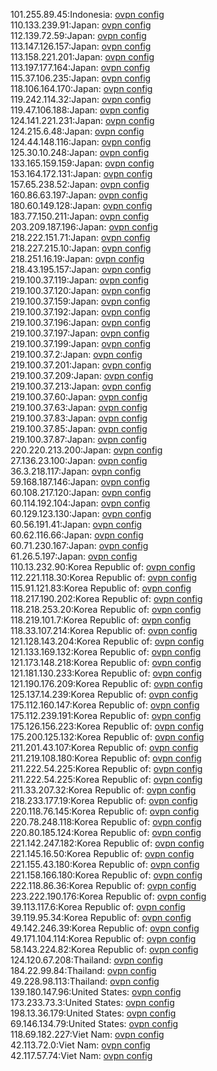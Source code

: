 101.255.89.45:Indonesia: [ovpn config](vpn/101_255_89_45.ovpn)  
110.133.239.91:Japan: [ovpn config](vpn/110_133_239_91.ovpn)  
112.139.72.59:Japan: [ovpn config](vpn/112_139_72_59.ovpn)  
113.147.126.157:Japan: [ovpn config](vpn/113_147_126_157.ovpn)  
113.158.221.201:Japan: [ovpn config](vpn/113_158_221_201.ovpn)  
113.197.177.164:Japan: [ovpn config](vpn/113_197_177_164.ovpn)  
115.37.106.235:Japan: [ovpn config](vpn/115_37_106_235.ovpn)  
118.106.164.170:Japan: [ovpn config](vpn/118_106_164_170.ovpn)  
119.242.114.32:Japan: [ovpn config](vpn/119_242_114_32.ovpn)  
119.47.106.188:Japan: [ovpn config](vpn/119_47_106_188.ovpn)  
124.141.221.231:Japan: [ovpn config](vpn/124_141_221_231.ovpn)  
124.215.6.48:Japan: [ovpn config](vpn/124_215_6_48.ovpn)  
124.44.148.116:Japan: [ovpn config](vpn/124_44_148_116.ovpn)  
125.30.10.248:Japan: [ovpn config](vpn/125_30_10_248.ovpn)  
133.165.159.159:Japan: [ovpn config](vpn/133_165_159_159.ovpn)  
153.164.172.131:Japan: [ovpn config](vpn/153_164_172_131.ovpn)  
157.65.238.52:Japan: [ovpn config](vpn/157_65_238_52.ovpn)  
160.86.63.197:Japan: [ovpn config](vpn/160_86_63_197.ovpn)  
180.60.149.128:Japan: [ovpn config](vpn/180_60_149_128.ovpn)  
183.77.150.211:Japan: [ovpn config](vpn/183_77_150_211.ovpn)  
203.209.187.196:Japan: [ovpn config](vpn/203_209_187_196.ovpn)  
218.222.151.71:Japan: [ovpn config](vpn/218_222_151_71.ovpn)  
218.227.215.10:Japan: [ovpn config](vpn/218_227_215_10.ovpn)  
218.251.16.19:Japan: [ovpn config](vpn/218_251_16_19.ovpn)  
218.43.195.157:Japan: [ovpn config](vpn/218_43_195_157.ovpn)  
219.100.37.119:Japan: [ovpn config](vpn/219_100_37_119.ovpn)  
219.100.37.120:Japan: [ovpn config](vpn/219_100_37_120.ovpn)  
219.100.37.159:Japan: [ovpn config](vpn/219_100_37_159.ovpn)  
219.100.37.192:Japan: [ovpn config](vpn/219_100_37_192.ovpn)  
219.100.37.196:Japan: [ovpn config](vpn/219_100_37_196.ovpn)  
219.100.37.197:Japan: [ovpn config](vpn/219_100_37_197.ovpn)  
219.100.37.199:Japan: [ovpn config](vpn/219_100_37_199.ovpn)  
219.100.37.2:Japan: [ovpn config](vpn/219_100_37_2.ovpn)  
219.100.37.201:Japan: [ovpn config](vpn/219_100_37_201.ovpn)  
219.100.37.209:Japan: [ovpn config](vpn/219_100_37_209.ovpn)  
219.100.37.213:Japan: [ovpn config](vpn/219_100_37_213.ovpn)  
219.100.37.60:Japan: [ovpn config](vpn/219_100_37_60.ovpn)  
219.100.37.63:Japan: [ovpn config](vpn/219_100_37_63.ovpn)  
219.100.37.83:Japan: [ovpn config](vpn/219_100_37_83.ovpn)  
219.100.37.85:Japan: [ovpn config](vpn/219_100_37_85.ovpn)  
219.100.37.87:Japan: [ovpn config](vpn/219_100_37_87.ovpn)  
220.220.213.200:Japan: [ovpn config](vpn/220_220_213_200.ovpn)  
27.136.23.100:Japan: [ovpn config](vpn/27_136_23_100.ovpn)  
36.3.218.117:Japan: [ovpn config](vpn/36_3_218_117.ovpn)  
59.168.187.146:Japan: [ovpn config](vpn/59_168_187_146.ovpn)  
60.108.217.120:Japan: [ovpn config](vpn/60_108_217_120.ovpn)  
60.114.192.104:Japan: [ovpn config](vpn/60_114_192_104.ovpn)  
60.129.123.130:Japan: [ovpn config](vpn/60_129_123_130.ovpn)  
60.56.191.41:Japan: [ovpn config](vpn/60_56_191_41.ovpn)  
60.62.116.66:Japan: [ovpn config](vpn/60_62_116_66.ovpn)  
60.71.230.167:Japan: [ovpn config](vpn/60_71_230_167.ovpn)  
61.26.5.197:Japan: [ovpn config](vpn/61_26_5_197.ovpn)  
110.13.232.90:Korea Republic of: [ovpn config](vpn/110_13_232_90.ovpn)  
112.221.118.30:Korea Republic of: [ovpn config](vpn/112_221_118_30.ovpn)  
115.91.121.83:Korea Republic of: [ovpn config](vpn/115_91_121_83.ovpn)  
118.217.190.202:Korea Republic of: [ovpn config](vpn/118_217_190_202.ovpn)  
118.218.253.20:Korea Republic of: [ovpn config](vpn/118_218_253_20.ovpn)  
118.219.101.7:Korea Republic of: [ovpn config](vpn/118_219_101_7.ovpn)  
118.33.107.214:Korea Republic of: [ovpn config](vpn/118_33_107_214.ovpn)  
121.128.143.204:Korea Republic of: [ovpn config](vpn/121_128_143_204.ovpn)  
121.133.169.132:Korea Republic of: [ovpn config](vpn/121_133_169_132.ovpn)  
121.173.148.218:Korea Republic of: [ovpn config](vpn/121_173_148_218.ovpn)  
121.181.130.233:Korea Republic of: [ovpn config](vpn/121_181_130_233.ovpn)  
121.190.176.209:Korea Republic of: [ovpn config](vpn/121_190_176_209.ovpn)  
125.137.14.239:Korea Republic of: [ovpn config](vpn/125_137_14_239.ovpn)  
175.112.160.147:Korea Republic of: [ovpn config](vpn/175_112_160_147.ovpn)  
175.112.239.191:Korea Republic of: [ovpn config](vpn/175_112_239_191.ovpn)  
175.126.156.223:Korea Republic of: [ovpn config](vpn/175_126_156_223.ovpn)  
175.200.125.132:Korea Republic of: [ovpn config](vpn/175_200_125_132.ovpn)  
211.201.43.107:Korea Republic of: [ovpn config](vpn/211_201_43_107.ovpn)  
211.219.108.180:Korea Republic of: [ovpn config](vpn/211_219_108_180.ovpn)  
211.222.54.225:Korea Republic of: [ovpn config](vpn/211_222_54_225.ovpn)  
211.222.54.225:Korea Republic of: [ovpn config](vpn/211_222_54_225.ovpn)  
211.33.207.32:Korea Republic of: [ovpn config](vpn/211_33_207_32.ovpn)  
218.233.177.19:Korea Republic of: [ovpn config](vpn/218_233_177_19.ovpn)  
220.118.76.145:Korea Republic of: [ovpn config](vpn/220_118_76_145.ovpn)  
220.78.248.118:Korea Republic of: [ovpn config](vpn/220_78_248_118.ovpn)  
220.80.185.124:Korea Republic of: [ovpn config](vpn/220_80_185_124.ovpn)  
221.142.247.182:Korea Republic of: [ovpn config](vpn/221_142_247_182.ovpn)  
221.145.16.50:Korea Republic of: [ovpn config](vpn/221_145_16_50.ovpn)  
221.155.43.180:Korea Republic of: [ovpn config](vpn/221_155_43_180.ovpn)  
221.158.166.180:Korea Republic of: [ovpn config](vpn/221_158_166_180.ovpn)  
222.118.86.36:Korea Republic of: [ovpn config](vpn/222_118_86_36.ovpn)  
223.222.190.176:Korea Republic of: [ovpn config](vpn/223_222_190_176.ovpn)  
39.113.117.6:Korea Republic of: [ovpn config](vpn/39_113_117_6.ovpn)  
39.119.95.34:Korea Republic of: [ovpn config](vpn/39_119_95_34.ovpn)  
49.142.246.39:Korea Republic of: [ovpn config](vpn/49_142_246_39.ovpn)  
49.171.104.114:Korea Republic of: [ovpn config](vpn/49_171_104_114.ovpn)  
58.143.224.82:Korea Republic of: [ovpn config](vpn/58_143_224_82.ovpn)  
124.120.67.208:Thailand: [ovpn config](vpn/124_120_67_208.ovpn)  
184.22.99.84:Thailand: [ovpn config](vpn/184_22_99_84.ovpn)  
49.228.98.113:Thailand: [ovpn config](vpn/49_228_98_113.ovpn)  
139.180.147.96:United States: [ovpn config](vpn/139_180_147_96.ovpn)  
173.233.73.3:United States: [ovpn config](vpn/173_233_73_3.ovpn)  
198.13.36.179:United States: [ovpn config](vpn/198_13_36_179.ovpn)  
69.146.134.79:United States: [ovpn config](vpn/69_146_134_79.ovpn)  
118.69.182.227:Viet Nam: [ovpn config](vpn/118_69_182_227.ovpn)  
42.113.72.0:Viet Nam: [ovpn config](vpn/42_113_72_0.ovpn)  
42.117.57.74:Viet Nam: [ovpn config](vpn/42_117_57_74.ovpn)  
